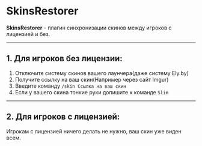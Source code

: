 # SkinsRestorer

**SkinsRestorer** -  плагин синхронизации скинов между игроков с лицензией и без.

---

## 1. Для игроков без лицензии:
1. Отключите систему скинов вашего лаунчера(даже систему Ely.by)
2. Получите ссылку на ваш скин(Например через сайт Imgur)
3. Введите команду ```/skin Ссылка на ваш скин```
4. Если у вашего скина тонкие руки допишите к команде ```Slim```

---

## 2. Для игроков с лицензией:
Игрокам с лицензией ничего делать не нужно, ваш скин уже виден всем.